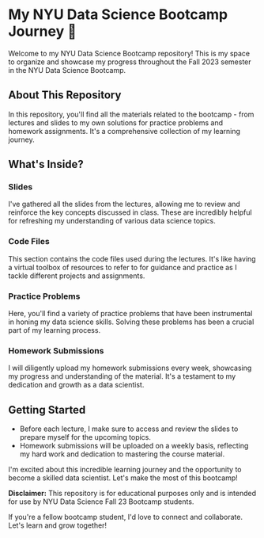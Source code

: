 # My NYU Data Science Bootcamp Journey 🚀

Welcome to my NYU Data Science Bootcamp repository! This is my space to organize and showcase my progress throughout the Fall 2023 semester in the NYU Data Science Bootcamp.

## About This Repository

In this repository, you'll find all the materials related to the bootcamp - from lectures and slides to my own solutions for practice problems and homework assignments. It's a comprehensive collection of my learning journey.

## What's Inside?

### Slides
I've gathered all the slides from the lectures, allowing me to review and reinforce the key concepts discussed in class. These are incredibly helpful for refreshing my understanding of various data science topics.

### Code Files
This section contains the code files used during the lectures. It's like having a virtual toolbox of resources to refer to for guidance and practice as I tackle different projects and assignments.

### Practice Problems
Here, you'll find a variety of practice problems that have been instrumental in honing my data science skills. Solving these problems has been a crucial part of my learning process.

### Homework Submissions
I will diligently upload my homework submissions every week, showcasing my progress and understanding of the material. It's a testament to my dedication and growth as a data scientist.

## Getting Started

- Before each lecture, I make sure to access and review the slides to prepare myself for the upcoming topics.
- Homework submissions will be uploaded on a weekly basis, reflecting my hard work and dedication to mastering the course material.

I'm excited about this incredible learning journey and the opportunity to become a skilled data scientist. Let's make the most of this bootcamp!

**Disclaimer:** This repository is for educational purposes only and is intended for use by NYU Data Science Fall 23 Bootcamp students.

If you're a fellow bootcamp student, I'd love to connect and collaborate. Let's learn and grow together!

